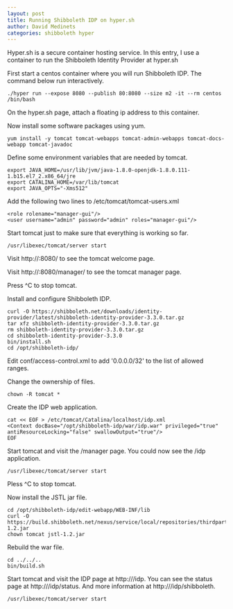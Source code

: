 ```yaml
---
layout: post
title: Running Shibboleth IDP on hyper.sh
author: David Medinets
categories: shibboleth hyper
---
```


Hyper.sh is a secure container hosting service. In this entry, I use a container to run the Shibboleth Identity Provider at hyper.sh

First start a centos container where you will run Shibboleth IDP. The command below run interactively.

```
./hyper run --expose 8080 --publish 80:8080 --size m2 -it --rm centos /bin/bash
```

On the hyper.sh page, attach a floating ip address to this container.

Now install some software packages using yum.


```
yum install -y tomcat tomcat-webapps tomcat-admin-webapps tomcat-docs-webapp tomcat-javadoc
```

Define some environment variables that are needed by tomcat.

```
export JAVA_HOME=/usr/lib/jvm/java-1.8.0-openjdk-1.8.0.111-1.b15.el7_2.x86_64/jre
export CATALINA_HOME=/var/lib/tomcat
export JAVA_OPTS="-Xms512"
```

Add the following two lines to /etc/tomcat/tomcat-users.xml

```
<role rolename="manager-gui"/>
<user username="admin" password="admin" roles="manager-gui"/>
```

Start tomcat just to make sure that everything is working so far.

```
/usr/libexec/tomcat/server start
```

Visit http://<ipaddr>:8080/ to see the tomcat welcome page.

Visit http://<ipaddr>:8080/manager/ to see the tomcat manager page.

Press ^C to stop tomcat.

Install and configure Shibboleth IDP.

```
curl -O https://shibboleth.net/downloads/identity-provider/latest/shibboleth-identity-provider-3.3.0.tar.gz
tar xfz shibboleth-identity-provider-3.3.0.tar.gz
rm shibboleth-identity-provider-3.3.0.tar.gz
cd shibboleth-identity-provider-3.3.0
bin/install.sh
cd /opt/shibboleth-idp/
```

Edit conf/access-control.xml to add '0.0.0.0/32' to the list of allowed ranges.

Change the ownership of files.

```
chown -R tomcat *
```

Create the IDP web application.

```
cat << EOF > /etc/tomcat/Catalina/localhost/idp.xml
<Context docBase="/opt/shibboleth-idp/war/idp.war" privileged="true" antiResourceLocking="false" swallowOutput="true"/>
EOF
```

Start tomcat and visit the /manager page. You could now see the /idp application.

```
/usr/libexec/tomcat/server start
```

Pless ^C to  stop tomcat.

Now install the JSTL jar file.

```
cd /opt/shibboleth-idp/edit-webapp/WEB-INF/lib
curl -O https://build.shibboleth.net/nexus/service/local/repositories/thirdparty/content/javax/servlet/jstl/1.2/jstl-1.2.jar
chown tomcat jstl-1.2.jar
```

Rebuild the war file.

```
cd ../../..
bin/build.sh
```

Start tomcat and visit the IDP page at http://<ipaddr>/idp. You can see the status page at http://<ipaddr>/idp/status. And more information at http://<ipaddr>/idp/shibboleth.

```
/usr/libexec/tomcat/server start
```
